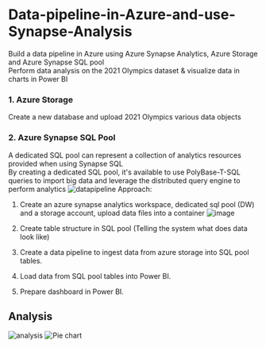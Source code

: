 # Data-pipeline-in-Azure-and-use-Synapse-Analysis
Build a data pipeline in Azure using Azure Synapse Analytics, Azure Storage and Azure Synapse SQL pool  
Perform data analysis on the 2021 Olympics dataset & visualize data in charts in Power BI 
### 1. Azure Storage
Create a new database and upload 2021 Olympics various data objects
### 2. Azure Synapse SQL Pool
A dedicated SQL pool can represent a collection of analytics resources provided when using Synapse SQL  
By creating a dedicated SQL pool, it's available to use PolyBase-T-SQL queries to import big data  and leverage the distributed query engine to perform analytics
![datapipeline](https://user-images.githubusercontent.com/103509243/192183079-c13acb1e-8672-4724-a8a8-8884419a8a83.png)
Approach:

1. Create an azure synapse analytics workspace, dedicated sql pool (DW) and a storage account, upload data files into a container
![image](https://user-images.githubusercontent.com/103509243/198841506-0347e1dd-bf44-4f03-82d6-79beaa4fe90b.png)

2. Create table structure in SQL pool (Telling the system what does data look like)


5. Create a data pipeline to ingest data from azure storage into SQL pool tables.

6. Load data from SQL pool tables into Power BI.

7. Prepare dashboard in Power BI.
## Analysis
![analysis](https://user-images.githubusercontent.com/103509243/192183263-866eb150-f475-45dd-9012-a79b55edea89.png)
![Pie chart](https://user-images.githubusercontent.com/103509243/192183292-aba2c5c8-97cd-40e3-b129-32f992784b59.png)
